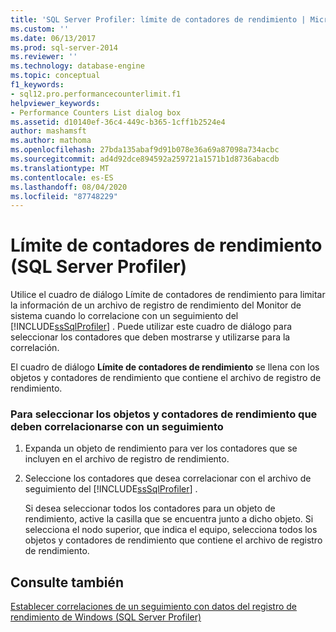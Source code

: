 ```yaml
---
title: 'SQL Server Profiler: límite de contadores de rendimiento | Microsoft Docs'
ms.custom: ''
ms.date: 06/13/2017
ms.prod: sql-server-2014
ms.reviewer: ''
ms.technology: database-engine
ms.topic: conceptual
f1_keywords:
- sql12.pro.performancecounterlimit.f1
helpviewer_keywords:
- Performance Counters List dialog box
ms.assetid: d10140ef-36c4-449c-b365-1cff1b2524e4
author: mashamsft
ms.author: mathoma
ms.openlocfilehash: 27bda135abaf9d91b078e36a69a87098a734acbc
ms.sourcegitcommit: ad4d92dce894592a259721a1571b1d8736abacdb
ms.translationtype: MT
ms.contentlocale: es-ES
ms.lasthandoff: 08/04/2020
ms.locfileid: "87748229"
---
```

# <a name="sql-server-profiler---performance-counters-limit"></a>Límite de contadores de rendimiento (SQL Server Profiler)
  Utilice el cuadro de diálogo Límite de contadores de rendimiento para limitar la información de un archivo de registro de rendimiento del Monitor de sistema cuando lo correlacione con un seguimiento del [!INCLUDE[ssSqlProfiler](../includes/sssqlprofiler-md.md)] . Puede utilizar este cuadro de diálogo para seleccionar los contadores que deben mostrarse y utilizarse para la correlación.  
  
 El cuadro de diálogo **Límite de contadores de rendimiento** se llena con los objetos y contadores de rendimiento que contiene el archivo de registro de rendimiento.  
  
### <a name="to-select-performance-objects-and-counters-to-correlate-with-a-trace"></a>Para seleccionar los objetos y contadores de rendimiento que deben correlacionarse con un seguimiento  
  
1.  Expanda un objeto de rendimiento para ver los contadores que se incluyen en el archivo de registro de rendimiento.  
  
2.  Seleccione los contadores que desea correlacionar con el archivo de seguimiento del [!INCLUDE[ssSqlProfiler](../includes/sssqlprofiler-md.md)] .  
  
     Si desea seleccionar todos los contadores para un objeto de rendimiento, active la casilla que se encuentra junto a dicho objeto. Si selecciona el nodo superior, que indica el equipo, selecciona todos los objetos y contadores de rendimiento que contiene el archivo de registro de rendimiento.  
  
## <a name="see-also"></a>Consulte también  
 [Establecer correlaciones de un seguimiento con datos del registro de rendimiento de Windows &#40;SQL Server Profiler&#41;](../tools/sql-server-profiler/correlate-a-trace-with-windows-performance-log-data.md)  
  
  
